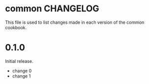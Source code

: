 # common CHANGELOG

This file is used to list changes made in each version of the common cookbook.

# 0.1.0

Initial release.

- change 0
- change 1


